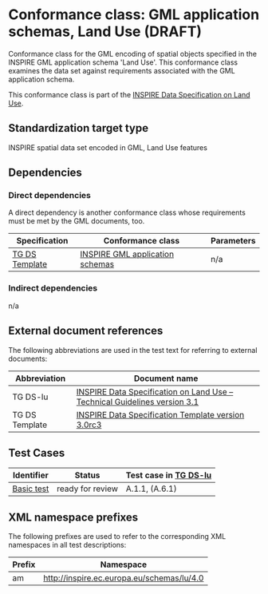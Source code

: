 # Conformance class: GML application schemas, Land Use (DRAFT)

Conformance class for the GML encoding of spatial objects specified in the INSPIRE GML application schema 'Land Use'. This conformance class examines the data set against requirements associated with the GML application schema.

This conformance class is part of the [INSPIRE Data Specification on Land Use](../README.md).

## Standardization target type

INSPIRE spatial data set encoded in GML, Land Use features

## Dependencies

### Direct dependencies

A direct dependency is another conformance class whose requirements must be met by the GML documents, too.

| Specification | Conformance class | Parameters | 
| ------------- | ----------------- | ---------- |
| [TG DS Template](#ref_TG_DS_tmpl) | [INSPIRE GML application schemas](http://inspire.ec.europa.eu/id/ats/data/3.0rc3/schemas) | n/a |

### Indirect dependencies

n/a
 
## External document references

The following abbreviations are used in the test text for referring to external documents:

Abbreviation                     | Document name
-------------------------------- | --------------------------------------------------
TG DS-lu <a name="ref_TG_DS_LU"></a>   | [INSPIRE Data Specification on Land Use – Technical Guidelines version 3.1](https://inspire.ec.europa.eu/documents/Data_Specifications/INSPIRE_DataSpecification_LU_v3.0.pdf)
TG DS Template <a name="ref_TG_DS_tmpl"></a>   | [INSPIRE Data Specification Template version 3.0rc3](http://inspire.jrc.ec.europa.eu/documents/Data_Specifications/INSPIRE_DataSpecification_Template_v3.0rc3.pdf)

## Test Cases

| Identifier                                                        | Status   | Test case in [TG DS-lu](#ref_TG_DS_LU)  |
| ----------------------------------------------------------------- | -------- | ------------ |
| [Basic test](./basic.md)  | ready for review  | A.1.1, (A.6.1)  |

## XML namespace prefixes <a name="namespaces"></a>

The following prefixes are used to refer to the corresponding XML namespaces in all test descriptions:

Prefix         | Namespace
-------------- | -------------------------------------------------
am          | http://inspire.ec.europa.eu/schemas/lu/4.0
